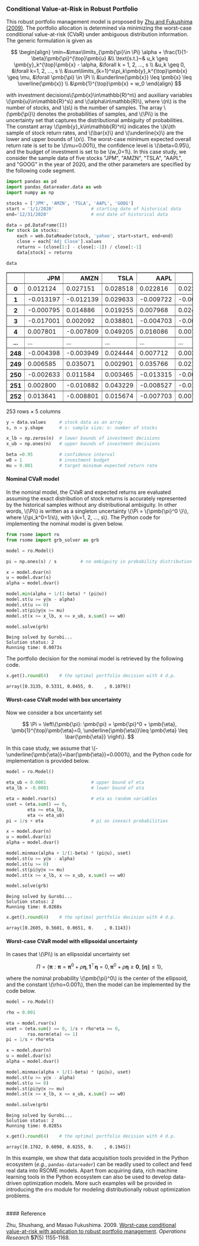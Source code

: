 <script src="https://cdn.mathjax.org/mathjax/latest/MathJax.js?config=TeX-AMS-MML_HTMLorMML" type="text/javascript"></script>

### Conditional Value-at-Risk in Robust Portfolio

This robust portfolio management model is proposed by [Zhu and Fukushima (2009)](#ref1). The portfolio allocation is determined via minimizing the worst-case conditional value-at-risk (CVaR) under ambiguous distribution information. The generic formulation is given as

$$
\begin{align}
\min~&\max\limits_{\pmb{\pi}\in \Pi} \alpha + \frac{1}{1-\beta}\pmb{\pi}^{\top}\pmb{u} &\\
\text{s.t.}~& u_k \geq \pmb{y}_k^{\top}\pmb{x} - \alpha, &\forall k = 1, 2, ..., s \\
&u_k \geq 0, &\forall k=1, 2, ..., s \\
&\sum\limits_{k=1}^s\pi_k\pmb{y}_k^{\top}\pmb{x} \geq \mu, &\forall \pmb{\pi} \in \Pi  \\
&\underline{\pmb{x}} \leq \pmb{x} \leq \overline{\pmb{x}} \\
&\pmb{1}^{\top}\pmb{x} = w_0
\end{align}
$$

with investment decisions\\(\pmb{x}\in\mathbb{R}^n\\) and auxiliary variables \\(\pmb{u}\in\mathbb{R}^s\\) and \\(\alpha\in\mathbb{R}\\), where \\(n\\) is the number of stocks, and \\(s\\) is the number of samples. The array \\(\pmb{\pi}\\) denotes the probabilities of samples, and \\(\Pi\\) is the uncertainty set that captures the distributional ambiguity of probabilities. The constant array \\(\pmb{y}_k\in\mathbb{R}^n\\) indicates the \\(k\\)th sample of stock return rates, and \\(\bar{x}\\) and \\(\underline{x}\\) are the lower and upper bounds of \\(x\\). The worst-case minimum expected overall return rate is set to be \\(\mu=0.001\\), the confidence level is \\(\beta=0.95\\), and the budget of investment is set to be \\(w_0=1\\). In this case study, we consider the sample data of five stocks "JPM", "AMZN", "TSLA", "AAPL", and	"GOOG" in the year of 2020, and the other parameters are specified by the following code segment.

```python
import pandas as pd
import pandas_datareader.data as web
import numpy as np

stocks = ['JPM', 'AMZN', 'TSLA', 'AAPL', 'GOOG']
start = '1/1/2020'              # starting date of historical data
end='12/31/2020'                # end date of historical data

data = pd.DataFrame([])
for stock in stocks:
    each = web.DataReader(stock, 'yahoo', start=start, end=end)
    close = each['Adj Close'].values
    returns = (close[1:] - close[:-1]) / close[:-1]
    data[stock] = returns

data
```

<div>
<table border="1" class="dataframe mystyle">
  <thead>
    <tr style="text-align: right;">
      <th></th>
      <th>JPM</th>
      <th>AMZN</th>
      <th>TSLA</th>
      <th>AAPL</th>
      <th>GOOG</th>
    </tr>
  </thead>
  <tbody>
    <tr>
      <th>0</th>
      <td>0.012124</td>
      <td>0.027151</td>
      <td>0.028518</td>
      <td>0.022816</td>
      <td>0.022700</td>
    </tr>
    <tr>
      <th>1</th>
      <td>-0.013197</td>
      <td>-0.012139</td>
      <td>0.029633</td>
      <td>-0.009722</td>
      <td>-0.004907</td>
    </tr>
    <tr>
      <th>2</th>
      <td>-0.000795</td>
      <td>0.014886</td>
      <td>0.019255</td>
      <td>0.007968</td>
      <td>0.024657</td>
    </tr>
    <tr>
      <th>3</th>
      <td>-0.017001</td>
      <td>0.002092</td>
      <td>0.038801</td>
      <td>-0.004703</td>
      <td>-0.000624</td>
    </tr>
    <tr>
      <th>4</th>
      <td>0.007801</td>
      <td>-0.007809</td>
      <td>0.049205</td>
      <td>0.016086</td>
      <td>0.007880</td>
    </tr>
    <tr>
      <th>...</th>
      <td>...</td>
      <td>...</td>
      <td>...</td>
      <td>...</td>
      <td>...</td>
    </tr>
    <tr>
      <th>248</th>
      <td>-0.004398</td>
      <td>-0.003949</td>
      <td>0.024444</td>
      <td>0.007712</td>
      <td>0.003735</td>
    </tr>
    <tr>
      <th>249</th>
      <td>0.006585</td>
      <td>0.035071</td>
      <td>0.002901</td>
      <td>0.035766</td>
      <td>0.021416</td>
    </tr>
    <tr>
      <th>250</th>
      <td>-0.002633</td>
      <td>0.011584</td>
      <td>0.003465</td>
      <td>-0.013315</td>
      <td>-0.009780</td>
    </tr>
    <tr>
      <th>251</th>
      <td>0.002800</td>
      <td>-0.010882</td>
      <td>0.043229</td>
      <td>-0.008527</td>
      <td>-0.010917</td>
    </tr>
    <tr>
      <th>252</th>
      <td>0.013641</td>
      <td>-0.008801</td>
      <td>0.015674</td>
      <td>-0.007703</td>
      <td>0.007105</td>
    </tr>
  </tbody>
</table>
<p>253 rows × 5 columns</p>
</div>

```python
y = data.values     # stock data as an array
s, n = y.shape      # s: sample size; n: number of stocks

x_lb = np.zeros(n)  # lower bounds of investment decisions
x_ub = np.ones(n)   # upper bounds of investment decisions

beta =0.95          # confidence interval
w0 = 1              # investment budget
mu = 0.001          # target minimum expected return rate
```

#### Nominal CVaR model

In the nominal model, the CVaR and expected returns are evaluated assuming the exact distribution of stock returns is accurately represented by the historical samples without any distributional ambiguity. In other words, \\(\Pi\\) is written as a singleton uncertainty \\(\Pi = \\{\pmb{\pi}^0 \\}\\), where \\(\pi_k^0=1/s\\), with \\(k=1, 2, ..., s\\). The Python code for implementing the nominal model is given below.

```python
from rsome import ro
from rsome import grb_solver as grb

model = ro.Model()

pi = np.ones(s) / s         # no ambiguity in probability distribution

x = model.dvar(n)
u = model.dvar(s)
alpha = model.dvar()

model.min(alpha + 1/(1-beta) * (pi@u))
model.st(u >= y@x - alpha)
model.st(u >= 0)
model.st(pi@y@x >= mu)
model.st(x >= x_lb, x <= x_ub, x.sum() == w0)

model.solve(grb)
```

```
Being solved by Gurobi...
Solution status: 2
Running time: 0.0073s
```

The portfolio decision for the nominal model is retrieved by the following code.

```python
x.get().round(4)    # the optimal portfolio decision with 4 d.p.
```

```
array([0.3135, 0.5331, 0.0455, 0.    , 0.1079])
```

#### Worst-case CVaR model with box uncertainty
Now we consider a box uncertainty set

$$
\Pi = \left\{\pmb{\pi}: \pmb{\pi} = \pmb{\pi}^0 + \pmb{\eta}, \pmb{1}^{\top}\pmb{\eta}=0, \underline{\pmb{\eta}}\leq \pmb{\eta} \leq \bar{\pmb{\eta}} \right\}.
$$

In this case study, we assume that \\(-\underline{\pmb{\eta}}=\bar{\pmb{\eta}}=0.0001\\), and the Python code for implementation is provided below.

```python
model = ro.Model()

eta_ub = 0.0001                 # upper bound of eta
eta_lb = -0.0001                # lower bound of eta

eta = model.rvar(s)             # eta as random variables
uset = (eta.sum() == 0,
        eta >= eta_lb,
        eta <= eta_ub)
pi = 1/s + eta                  # pi as inexact probabilities

x = model.dvar(n)
u = model.dvar(s)
alpha = model.dvar()

model.minmax(alpha + 1/(1-beta) * (pi@u), uset)
model.st(u >= y@x - alpha)
model.st(u >= 0)
model.st(pi@y@x >= mu)
model.st(x >= x_lb, x <= x_ub, x.sum() == w0)

model.solve(grb)
```

```
Being solved by Gurobi...
Solution status: 2
Running time: 0.0268s
```

```python
x.get().round(4)    # the optimal portfolio decision with 4 d.p.
```

```
array([0.2605, 0.5601, 0.0651, 0.    , 0.1143])
```

#### Worst-case CVaR model with ellipsoidal uncertainty

In cases that \\(\Pi\\) is an ellipsoidal uncertainty set

$$
\Pi = \left\{\pmb{\pi}: \pmb{\pi} = \pmb{\pi}^0 + \rho\pmb{\eta}, \pmb{1}^{\top}\pmb{\eta}=0, \pmb{\pi}^0 + \rho\pmb{\eta} \geq \pmb{0}, \|\pmb{\eta}\| \leq 1 \right\},
$$

where the nominal probability \\(\pmb{\pi}^0\\) is the center of the ellipsoid, and the constant \\(\rho=0.001\\), then the model can be implemented by the code below.

```python
model = ro.Model()

rho = 0.001

eta = model.rvar(s)
uset = (eta.sum() == 0, 1/s + rho*eta >= 0,
        rso.norm(eta) <= 1)
pi = 1/s + rho*eta

x = model.dvar(n)
u = model.dvar(s)
alpha = model.dvar()

model.minmax(alpha + 1/(1-beta) * (pi@u), uset)
model.st(u >= y@x - alpha)
model.st(u >= 0)
model.st(pi@y@x >= mu)
model.st(x >= x_lb, x <= x_ub, x.sum() == w0)

model.solve(grb)
```

```
Being solved by Gurobi...
Solution status: 2
Running time: 0.0285s
```

```python
x.get().round(4)    # the optimal portfolio decision with 4 d.p.
```

```
array([0.1702, 0.6098, 0.0255, 0.    , 0.1945])
```

In this example, we show that data acquisition tools provided in the Python ecosystem (<i>e.g.</i>, `pandas-datareader`) can be readily used to collect and feed real data into RSOME models.  Apart from acquiring data, rich machine learning tools in the Python ecosystem can also be used to develop data-driven optimization models. More such examples will be provided in introducing the `dro` module for modeling distributionally robust optimization problems.  

<br>
#### Reference

<a id="ref1"></a>

Zhu, Shushang, and Masao Fukushima. 2009. [Worst-case conditional value-at-risk with application to robust portfolio management](https://pubsonline.informs.org/doi/abs/10.1287/opre.1080.0684). <i>Operations Research</i> <b>57</b>(5) 1155-1168.

